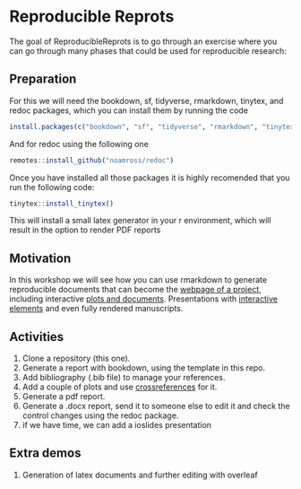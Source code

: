 
<!-- README.md is generated from README.Rmd. Please edit that file -->

# Reproducible Reprots

<!-- badges: start -->
<!-- badges: end -->

The goal of ReproducibleReprots is to go through an exercise where you
can go through many phases that could be used for reproducible research:

## Preparation

For this we will need the bookdown, sf, tidyverse, rmarkdown, tinytex,
and redoc packages, which you can install them by running the code

``` r
install.packages(c("bookdown", "sf", "tidyverse", "rmarkdown", "tinytex", "plotly"))
```

And for redoc using the following one

``` r
remotes::install_github("noamross/redoc")
```

Once you have installed all those packages it is highly recomended that
you run the following code:

``` r
tinytex::install_tinytex()
```

This will install a small latex generator in your r environment, which
will result in the option to render PDF reports

## Motivation

In this workshop we will see how you can use rmarkdown to generate
reproducible documents that can become the [webpage of a
project](https://danish-flora-and-vegetation.github.io/), including
interactive [plots and
documents](https://danish-flora-and-vegetation.github.io/MapAndnmds/map.html).
Presentations with [interactive
elements](https://rpubs.com/derek_corcoran/MolsRewild) and even fully
rendered manuscripts.

## Activities

1.  Clone a repository (this one).
2.  Generate a report with bookdown, using the template in this repo.
3.  Add bibliography (.bib file) to manage your references.
4.  Add a couple of plots and use
    [crossreferences](https://bookdown.org/yihui/rmarkdown-cookbook/cross-ref.html)
    for it.
5.  Generate a pdf report.
6.  Generate a .docx report, send it to someone else to edit it and
    check the control changes using the redoc package.
7.  if we have time, we can add a ioslides presentation

## Extra demos

1.  Generation of latex documents and further editing with overleaf

